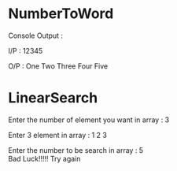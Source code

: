 # NumberToWord

Console Output : 

I/P : 12345

O/P : One Two Three Four Five                                                                                      

# LinearSearch
Enter the number of element you want in array : 3                                                                             
                                                                                                                               
Enter 3 element in array : 1 2 3                                                                                               
                                                                                                                               
Enter the number to be search in array : 5                                                                                              
Bad Luck!!!!! Try again             
